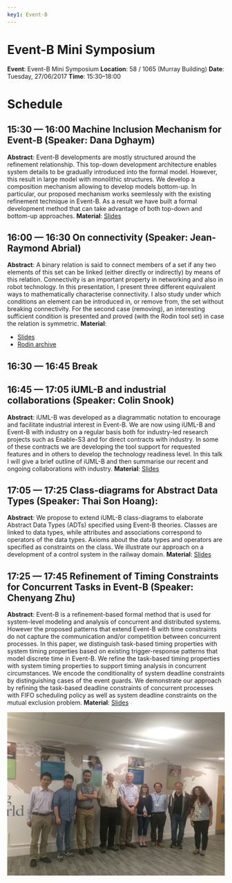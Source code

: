 ```yaml
---
key1: Event-B 
---
```


# Event-B Mini Symposium

**Event**: Event-B Mini Symposium
**Location**: 58 / 1065 (Murray Building)
**Date**: Tuesday, 27/06/2017
**Time**: 15:30–18:00
 
# Schedule #
## 15:30 — 16:00 Machine Inclusion Mechanism for Event-B (Speaker: Dana Dghaym) ##
**Abstract**: Event-B developments are mostly structured around the refinement relationship.  This top-down development architecture enables system details to be gradually introduced into the formal model.  However, this result in large model with monolithic structures.  We develop a composition mechanism allowing to develop models bottom-up.  In particular, our proposed mechanism works seemlessly with the existing refinement technique in Event-B.  As a result we have built a formal development method that can take advantage of both top-down and bottom-up approaches.
**Material**: [Slides](/media_bin/170627-Event-BMiniSymposium/Dghyam-MachineInclusion.pdf)

## 16:00 — 16:30 On connectivity (Speaker: Jean-Raymond Abrial) ##
**Abstract**: A binary relation is said to connect members of a set if any two elements of this set can be linked (either directly or indirectly) by means of this relation. Connectivity is an important property in networking and also in robot technology. In this presentation, I present three different equivalent ways to mathematically characterise connectivity. I also study under which conditions an element can be introduced in, or remove from, the set without breaking connectivity. For the second case (removing), an interesting sufficient condition is presented and proved (with the Rodin tool set) in case the relation is symmetric. 
**Material**:
- [Slides](/media_bin/170627-Event-BMiniSymposium/Abrial-A_sld_connectivity.pdf)
- [Rodin archive](/media_bin/170627-Event-BMiniSymposium/Abrial-6_connectivity.zip)

## 16:30 — 16:45 Break ##

## 16:45 — 17:05 iUML-B and industrial collaborations (Speaker: Colin Snook) ##
**Abstract**: iUML-B was developed as a diagrammatic notation to encourage and facilitate industrial interest in Event-B. We are now using iUML-B and Event-B with industry on a regular basis both for industry-led research projects such as Enable-S3 and for direct contracts with industry. In some of these contracts we are developing the tool support for requested features and in others to develop the technology readiness level. In this talk I will give a brief outline of iUML-B and then summarise our recent and ongoing collaborations with industry.
**Material**: [Slides](/media_bin/170627-Event-BMiniSymposium/Snook-miniSymposium.pptx)

## 17:05 — 17:25 Class-diagrams for Abstract Data Types (Speaker: Thai Son Hoang): ##
**Abstract**: We propose to extend iUML-B class-diagrams to elaborate Abstract Data Types (ADTs) specified using Event-B theories.  Classes are linked to data types, while attributes and associations correspond to operators of the data types. Axioms about the data types and operators are specified as constraints on the class.  We illustrate our approach on a development of a control system in the railway domain.
**Material**: [Slides](/media_bin/170627-Event-BMiniSymposium/Hoang-iUMLB_Theory.pdf)

## 17:25 — 17:45 Refinement of Timing Constraints for Concurrent Tasks in Event-B (Speaker: Chenyang Zhu) ##
**Abstract**: Event-B is a refinement-based formal method that is used for system-level modeling and analysis of concurrent and distributed systems. However the proposed patterns that extend Event-B with time constraints do not capture the communication and/or competition between concurrent processes. In this paper, we distinguish task-based timing properties with system timing properties based on existing trigger-response patterns that model discrete time in Event-B. We refine the task-based timing properties with system timing properties to support timing analysis in concurrent circumstances. We encode the conditionality of system deadline constraints by distinguishing cases of the event guards. We demonstrate our approach by refining the task-based deadline constraints of concurrent processes with FIFO scheduling policy as well as system deadline constraints on the mutual exclusion problem.
**Material**: [Slides](/media_bin/170627-Event-BMiniSymposium/Zhu-TimingConstraints.pptx)

![Photo of the Event-B Mini-Symposium attendees](/media_bin/170627-Event-BMiniSymposium/photo.jpg)
